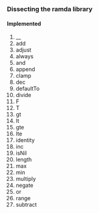 ### Dissecting the ramda library

#### Implemented

1. __
2. add
3. adjust
4. always
5. and
6. append
7. clamp
8. dec
9. defaultTo
10. divide
11. F
12. T
13. gt
14. lt
15. gte
16. lte
17. identity
18. inc
19. isNil
20. length
21. max
22. min
23. multiply
24. negate
25. or
26. range
27. subtract